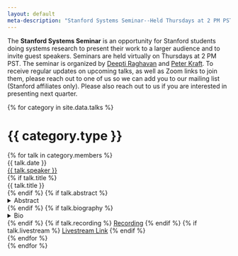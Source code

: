 ```yaml
---
layout: default
meta-description: "Stanford Systems Seminar--Held Thursdays at 2 PM PST."
---
```


The **Stanford Systems Seminar** is an opportunity for Stanford students doing systems research to present their work to a larger audience and to invite guest speakers.
Seminars are held virtually on Thursdays at 2 PM PST.
The seminar is organized by [Deepti Raghavan](https://deeptir.me) and [Peter Kraft](http://petereliaskraft.net).
To receive regular updates on upcoming talks, as well as Zoom links to join them, please reach out to one of us so we can add you
to our mailing list (Stanford affiliates only).  Please also reach out to us if you are interested in presenting next quarter.

<!-- Read our blog post on our [why we're running this seminar]({{ site.baseurl }}/about). -->

{% for category in site.data.talks %}
# {{ category.type }}
<div class="talk-list">
  {% for talk in category.members %}
  <div class="talk list-group-item">
  <div class="talk-date">{{ talk.date }}</div>
  <div class="talk-presenter"><a href="{{ talk.website }}">{{ talk.speaker }}</a></div>
  {% if talk.title %}
  <div><span>{{ talk.title }}</span></div>
  {% endif %}
  {% if talk.abstract %}
    <details>
    <summary>Abstract</summary>
    {{ talk.abstract }}
    </details>
  {% endif %}
  {% if talk.biography %}
    <details>
    <summary>Bio</summary>
    {{ talk.biography }}
    </details>
  {% endif %}
  {% if talk.recording %}
    <a href="{{ talk.recording }}">Recording</a>
  {% endif %}
  {% if talk.livestream %}
    <a href="{{ talk.livestream }}">Livestream Link</a>
  {% endif %}
  </div>
  {% endfor %}
</div>
{% endfor %}
